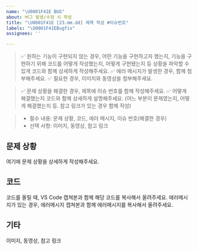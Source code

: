 ```yaml
---
name: "\U0001F41E BUG"
about: 버그 발생/수정 시 작성
title: "\U0001F41E [23.mm.dd] 제목 작성 #이슈번호"
labels: "\U0001F41EBugfix"
assignees: ''

---
```


> ✅ 원하는 기능이 구현되지 않는 경우, 어떤 기능을 구현하고자 했는지, 기능을 구현하기 위해 코드를 어떻게 작성했는지, 어떻게 구현됐는지 등 상황을 파악할 수 있게 코드와 함께 상세하게 작성해주세요.
✅ 에러 메시지가 발생한 경우, 함께 첨부해주세요.
✅ 필요한 경우, 이미지와 동영상을 첨부해주세요.

> ✅ 문제 상황을 해결한 경우, 제목에 이슈 번호를 함께 작성해주세요.
✅ 어떻게 해결했는지 코드와 함께 상세하게 설명해주세요. (어느 부분이 문제였는지, 어떻게 해결했는지 등. 참고 링크가 있는 경우 함께 작성) 


> - 필수 내용: 문제 상황, 코드, 에러 메시지, 이슈 번호(해결한 경우)
> - 선택 사항: 이미지, 동영상, 참고 링크

## 문제 상황

여기에 문제 상황을 상세하게 작성해주세요.


## 코드
코드를 올릴 때, VS Code 캡쳐본과 함께 해당 코드를 복사해서 올려주세요. 
에러메시지가 있는 경우, 에러메시지 캡쳐본과 함께 에러메시지를 복사해서 올려주세요.


## 기타
이미지, 동영상, 참고 링크
